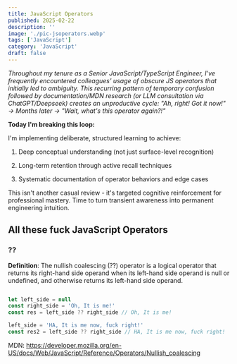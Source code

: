 ```yaml
---
title: JavaScript Operators
published: 2025-02-22
description: ''
image: './pic-jsoperators.webp'
tags: ['JavaScript']
category: 'JavaScript'
draft: false 
---
```


*Throughout my tenure as a Senior JavaScript/TypeScript Engineer, I've frequently encountered colleagues' usage of obscure JS operators that initially led to ambiguity. This recurring pattern of temporary confusion followed by documentation/MDN research (or LLM consultation via ChatGPT/Deepseek) creates an unproductive cycle:
"Ah, right! Got it now!" → Months later → "Wait, what's this operator again?!"*

**Today I'm breaking this loop:**

I'm implementing deliberate, structured learning to achieve:

1. Deep conceptual understanding (not just surface-level recognition)

2. Long-term retention through active recall techniques

3. Systematic documentation of operator behaviors and edge cases

This isn't another casual review - it's targeted cognitive reinforcement for professional mastery. Time to turn transient awareness into permanent engineering intuition.

## All these fuck JavaScript Operators

### ??

**Definition**: The nullish coalescing (??) operator is a logical operator that returns its right-hand side operand when its left-hand side operand is null or undefined, and otherwise returns its left-hand side operand.

``` javascript

let left_side = null
const right_side = 'Oh, It is me!'
const res = left_side ?? right_side // Oh, It is me!

left_side = 'HA, It is me now, fuck right!'
const res2 = left_side ?? right_side // HA, It is me now, fuck right!

```

MDN: https://developer.mozilla.org/en-US/docs/Web/JavaScript/Reference/Operators/Nullish_coalescing